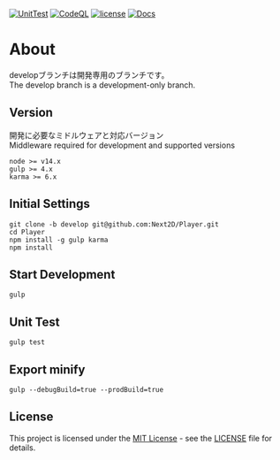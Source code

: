 [![UnitTest](https://github.com/Next2D/Player/actions/workflows/main.yml/badge.svg?branch=develop)](https://github.com/Next2D/Player/actions/workflows/main.yml)
[![CodeQL](https://github.com/Next2D/Player/actions/workflows/codeql-analysis.yml/badge.svg?branch=develop)](https://github.com/Next2D/Player/actions/workflows/codeql-analysis.yml)
[![license](https://img.shields.io/github/license/Next2D/Player)](https://github.com/Next2D/Player/blob/main/LICENSE)
[![Docs](https://img.shields.io/badge/docs-online-blue.svg)](https://next2d.app/docs/player/index.html)

# About
developブランチは開発専用のブランチです。  
The develop branch is a development-only branch.

## Version
開発に必要なミドルウェアと対応バージョン  
Middleware required for development and supported versions
```
node >= v14.x
gulp >= 4.x
karma >= 6.x
```

## Initial Settings
```
git clone -b develop git@github.com:Next2D/Player.git
cd Player
npm install -g gulp karma
npm install
```

## Start Development
```
gulp
```

## Unit Test
```
gulp test
```

## Export minify
```
gulp --debugBuild=true --prodBuild=true
```

## License
This project is licensed under the [MIT License](https://opensource.org/licenses/MIT) - see the [LICENSE](LICENSE) file for details.